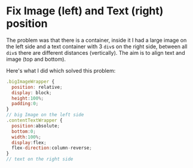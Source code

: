 # Fix Image (left) and Text (right) position

The problem was that there is a container, inside it I had a large image on the left side and a text container with 3 `div`s on the right side, between all `div`s there are different distances (vertically). The aim is to align text and image (top and bottom).

Here's what I did which solved this problem:

```jsx
.bigImageWrapper {
  position: relative;
  display: block;
  height:100%;
  padding:0;
}
// big Image on the left side
.contentTextWrapper {
  position:absolute;
  bottom:0;
  width:100%;
  display:flex;
  flex-direction:column-reverse;
}
// text on the right side
```
